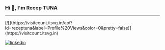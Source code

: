 ### Hi 👋, I'm Recep TUNA
<hr>
[![](https://visitcount.itsvg.in/api?id=receptuna&label=Profile%20Views&color=0&pretty=false)](https://visitcount.itsvg.in)

[![linkedin](https://img.shields.io/badge/Linkedin-000000?style=for-the-badge&logo=Linkedin&logoColor=white)]([(https://www.linkedin.com/in/receptuna81/)])

<!--
**receptuna/receptuna** is a ✨ _special_ ✨ repository because its `README.md` (this file) appears on your GitHub profile.

Here are some ideas to get you started:

- 🔭 I’m currently working on ...
- 🌱 I’m currently learning ...
- 👯 I’m looking to collaborate on ...
- 🤔 I’m looking for help with ...
- 💬 Ask me about ...
- 📫 How to reach me: ...
- 😄 Pronouns: ...
- ⚡ Fun fact: ...
-->
